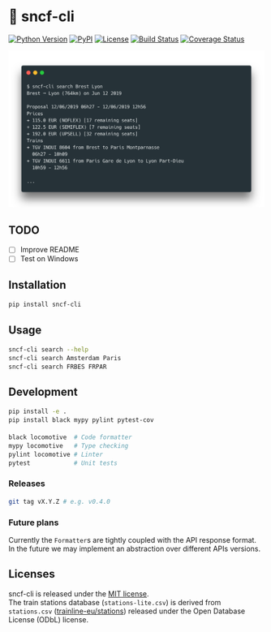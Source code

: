 # :train2: sncf-cli

[![Python Version](https://img.shields.io/badge/python-3-blue.svg?style=flat)](https://www.python.org/downloads/)
[![PyPI](https://img.shields.io/pypi/v/sncf-cli.svg)](https://pypi.org/project/sncf-cli/)
[![License](https://img.shields.io/badge/license-MIT-blue.svg?style=flat)](https://github.com/yafeunteun/sncf-cli/blob/master/LICENSE)
[![Build Status](https://travis-ci.org/yafeunteun/sncf-cli.svg?branch=master)](https://travis-ci.org/yafeunteun/sncf-cli)
[![Coverage Status](https://coveralls.io/repos/github/yafeunteun/sncf-cli/badge.svg?branch=master)](https://coveralls.io/github/yafeunteun/sncf-cli?branch=master)

<img src="/assets/carbon.png">

## TODO

- [ ] Improve README
- [ ] Test on Windows

## Installation

```bash
pip install sncf-cli
```

## Usage

```bash
sncf-cli search --help
sncf-cli search Amsterdam Paris
sncf-cli search FRBES FRPAR
```

## Development

```bash
pip install -e .
pip install black mypy pylint pytest-cov

black locomotive  # Code formatter
mypy locomotive   # Type checking
pylint locomotive # Linter
pytest            # Unit tests
```

### Releases

```bash
git tag vX.Y.Z # e.g. v0.4.0
```

### Future plans

Currently the `Formatter`s are tightly coupled with the API response format. In the future we may implement an abstraction over different APIs versions.

## Licenses

sncf-cli is released under the [MIT license](https://github.com/yafeunteun/sncf-cli/blob/master/LICENSE).  
The train stations database (`stations-lite.csv`) is derived from `stations.csv` ([trainline-eu/stations](https://github.com/trainline-eu/stations)) released under the Open Database License (ODbL) license.
